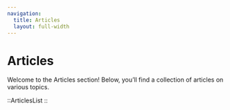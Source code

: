 ```yaml
---
navigation:
  title: Articles
  layout: full-width
---
```


# Articles

Welcome to the Articles section! Below, you’ll find a collection of articles on various topics.

::ArticlesList
::
